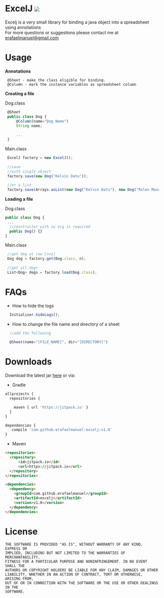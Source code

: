 # ExcelJ [![](https://jitpack.io/v/erafaelmanuel/excelj.svg)](https://jitpack.io/#erafaelmanuel/excelj)
Excelj is a very small library for binding a java object into a spreadsheet using annotations <br />
For more questions or suggestions please contact me at erafaelmanuel@gmail.com
<br />

<b><h1>Usage</h1></b>

<b>Annotations</b>
```
 @Sheet - make the class eligible for binding.
 @Column - mark the instance variables as spreadsheet column 
```

<b>Creating a file</b>

Dog.class
```js
 @Sheet
 public class Dog {
     @Column(name="Dog Name")
     String name;
    
     ...
 }
```
Main.class
```js
 ExcelJ factory = new ExcelJ();
 
 //save
 //with single object
 factory.save(new Dog("Kelvin Datu"));
 
 //or a list
 factory.save(Arrays.asList(new Dog("Kelvin Datu"), new Dog("Ralen Mandap")));
```

<b>Loading a file</b>

Dog.class
```js
public class Dog {
 ...
  //constructor with no arg is required
  public Dog() {}
}

```

Main.class
```js
 //get dog at row [n=1]
 Dog dog = factory.get(Dog.class, n);
 
 //get all dogs
 List<Dog> dogs = factory.load(Dog.class);
```


<b><h1>FAQs</h1></b>

* How to hide the logs
```js
  Initializer.hideLogs();
```

* How to change the file name and directory of a sheet
```js
  //add the following
  
  @Sheet(name="[FILE_NAME]", dir="[DIRECTORY]")
```

<b><h1>Downloads</h1></b>

Download the latest jar [here](https://jitpack.io/#erafaelmanuel/excelj) or via:

* Gradle

```js
allprojects {
  repositories {

    maven { url 'https://jitpack.io' }
  }
}
```

```js
dependencies {
   compile 'com.github.erafaelmanuel:excelj:v1.0'
}
```

* Maven

```html
<repositories>
  <repository>
      <id>jitpack.io</id>
      <url>https://jitpack.io</url>
  </repository>
</repositories>
```

```html
<dependencies>
  <dependency>
    <groupId>com.github.erafaelmanuel</groupId>
    <artifactId>excelj</artifactId>
    <version>v1.0</version>
  </dependency>
</dependencies>
```

<b><h1>License</h1></b>

```
THE SOFTWARE IS PROVIDED "AS IS", WITHOUT WARRANTY OF ANY KIND, EXPRESS OR
IMPLIED, INCLUDING BUT NOT LIMITED TO THE WARRANTIES OF MERCHANTABILITY,
FITNESS FOR A PARTICULAR PURPOSE AND NONINFRINGEMENT. IN NO EVENT SHALL THE
AUTHORS OR COPYRIGHT HOLDERS BE LIABLE FOR ANY CLAIM, DAMAGES OR OTHER
LIABILITY, WHETHER IN AN ACTION OF CONTRACT, TORT OR OTHERWISE, ARISING FROM,
OUT OF OR IN CONNECTION WITH THE SOFTWARE OR THE USE OR OTHER DEALINGS IN THE
SOFTWARE.
```
